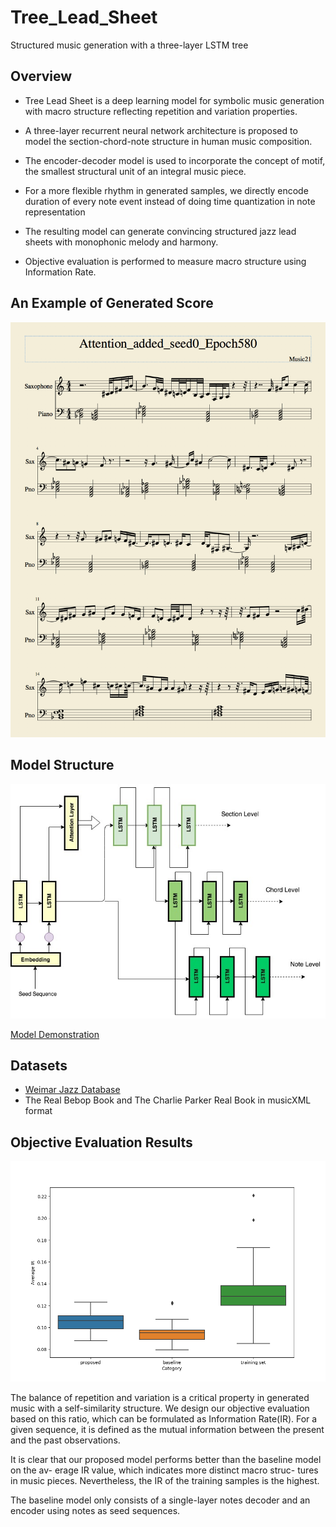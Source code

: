 # Tree_Lead_Sheet
Structured music generation with a three-layer LSTM tree

## Overview
* Tree Lead Sheet is a deep learning model for symbolic music generation with macro structure reflecting repetition and variation properties. 

* A three-layer recurrent neural network architecture is proposed to model the section-chord-note structure in human music composition. 

* The encoder-decoder model is used to incorporate the concept of motif, the smallest structural unit of an integral music piece. 

* For a more flexible rhythm in generated samples, we directly encode duration of every note event instead of doing time quantization in note representation

* The resulting model can generate convincing structured jazz lead sheets with monophonic melody and harmony.

* Objective evaluation is performed to measure macro structure using Information Rate.

## An Example of Generated Score

![generated_score_example](./generated_score_example.png)

## Model Structure

![model_structure](./model_structure.jpg)

[Model Demonstration](./Demo_Demonstration_Jazz_Generation.pdf)

## Datasets
* [Weimar Jazz Database](https://jazzomat.hfm-weimar.de/dbformat/dboverview.html)
* The Real Bebop Book and The Charlie Parker Real Book in musicXML format 

## Objective Evaluation Results

![eval](./avg_ir_box.png)

The balance of repetition and variation is a critical property in generated music with a self-similarity structure. We design our objective evaluation based on this ratio, which can be formulated as Information Rate(IR). For a given sequence, it is defined as the mutual information between the present and the past observations.

It is clear that our proposed model performs better than the baseline model on the av- erage IR value, which indicates more distinct macro struc- tures in music pieces. Nevertheless, the IR of the training samples is the highest.

The baseline model only consists of a single-layer notes decoder and an encoder using notes as seed sequences.
